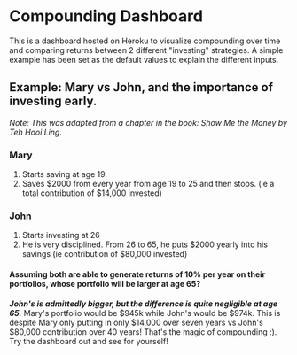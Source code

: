# Compounding Dashboard

This is a dashboard hosted on Heroku to visualize compounding over time and comparing returns between 2 different "investing" strategies. A simple example has been set as the default values to explain the different inputs.

## Example: Mary vs John, and the importance of investing early.
*Note: This was adapted from a chapter in the book: Show Me the Money by Teh Hooi Ling.*

### Mary
1. Starts saving at age 19.
2. Saves $2000 from every year from age 19 to 25 and then stops. (ie a total contribution of $14,000 invested)

### John
1. Starts investing at 26
2. He is very disciplined. From 26 to 65, he puts $2000 yearly into his savings (ie contribution of $80,000 invested)

#### Assuming both are able to generate returns of 10% per year on their portfolios, whose portfolio will be larger at age 65?
***John's is admittedly bigger, but the difference is quite negligible at age 65.*** Mary's portfolio would be $945k while John's would be $974k. This is despite Mary only putting in only $14,000 over seven years vs John's $80,000 contribution over 40 years! That's the magic of compounding :). Try the dashboard out and see for yourself!